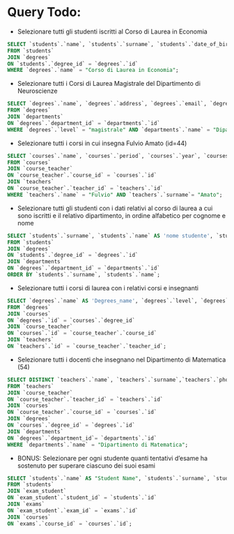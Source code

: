 # Query Todo:

- Selezionare tutti gli studenti iscritti al Corso di Laurea in Economia

```sql
SELECT `students`.`name`, `students`.`surname`, `students`.`date_of_birth`, `students`.`fiscal_code`, `students`.`enrolment_date`, `students`.`registration_number`, `students`.`email`
FROM `students`
JOIN `degrees`
ON `students`.`degree_id` = `degrees`.`id`
WHERE `degrees`.`name` = "Corso di Laurea in Economia";
```

- Selezionare tutti i Corsi di Laurea Magistrale del Dipartimento di Neuroscienze

```sql
SELECT `degrees`.`name`, `degrees`.`address`, `degrees`.`email`, `degrees`.`website`
FROM `degrees`
JOIN `departments`
ON `degrees`.`department_id` = `departments`.`id`
WHERE `degrees`.`level` = "magistrale" AND `departments`.`name` = "Dipartimento di Neuroscienze";
```

- Selezionare tutti i corsi in cui insegna Fulvio Amato (id=44)

```sql
SELECT `courses`.`name`, `courses`.`period`, `courses`.`year`, `courses`.`cfu`, `courses`.`website`
FROM `courses`
JOIN `course_teacher`
ON `course_teacher`.`course_id` = `courses`.`id`
JOIN `teachers`
ON `course_teacher`.`teacher_id` = `teachers`.`id`
WHERE `teachers`.`name` = "Fulvio" AND `teachers`.`surname`= "Amato";

```

- Selezionare tutti gli studenti con i dati relativi al corso di laurea a cui sono iscritti e il relativo dipartimento, in ordine alfabetico per cognome e nome

```sql
SELECT `students`.`surname`, `students`.`name` AS 'nome studente', `students`.`registration_number`, `degrees`.`name`, `degrees`.`level`, `departments`.`name` AS 'nome dipartimento'
FROM `students`
JOIN `degrees`
ON `students`.`degree_id` = `degrees`.`id`
JOIN `departments`
ON `degrees`.`department_id` = `departments`.`id`
ORDER BY `students`.`surname`, `students`.`name`;
```

- Selezionare tutti i corsi di laurea con i relativi corsi e insegnanti

```sql
SELECT `degrees`.`name` AS 'Degrees_name', `degrees`.`level`, `degrees`.`address`, `degrees`.`email`, `degrees`.`website`, `courses`.`name` AS 'corse_name', `teachers`.`name` AS 'teacher_name', `teachers`.`surname`
FROM `degrees`
JOIN `courses`
ON `degrees`.`id` = `courses`.`degree_id`
JOIN `course_teacher`
ON `courses`.`id` = `course_teacher`.`course_id`
JOIN `teachers`
ON `teachers`.`id` = `course_teacher`.`teacher_id`;
```

- Selezionare tutti i docenti che insegnano nel Dipartimento di Matematica (54)

```sql
SELECT DISTINCT `teachers`.`name`, `teachers`.`surname`,`teachers`.`phone`, `teachers`.`email`, `teachers`.`office_address`, `teachers`.`office_number`
FROM `teachers`
JOIN `course_teacher`
ON `course_teacher`.`teacher_id` = `teachers`.`id`
JOIN `courses`
ON `course_teacher`.`course_id` = `courses`.`id`
JOIN `degrees`
ON `courses`.`degree_id` = `degrees`.`id`
JOIN `departments`
ON `degrees`.`department_id`= `departments`.`id`
WHERE `departments`.`name` = "Dipartimento di Matematica";
```

- BONUS: Selezionare per ogni studente quanti tentativi d’esame ha sostenuto per superare ciascuno dei suoi esami

```sql
SELECT `students`.`name` AS "Student Name", `students`.`surname`, `students`.`registration_number`, `courses`.`name` AS "Course Name", `exams`.count(course_id)
FROM `students`
JOIN `exam_student`
ON `exam_student`.`student_id` = `students`.`id`
JOIN `exams`
ON `exam_student`.`exam_id` = `exams`.`id`
JOIN `courses`
ON `exams`.`course_id` = `courses`.`id`;
```
